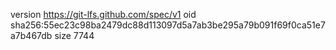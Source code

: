 version https://git-lfs.github.com/spec/v1
oid sha256:55ec23c98ba2479dc88d113097d5a7ab3be295a79b091f69f0ca51e7a7b467db
size 7744
